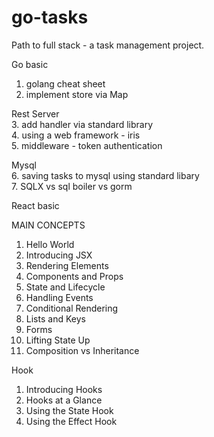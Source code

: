 # go-tasks

Path to full stack - a task management project. 

Go basic 
1. golang cheat sheet 
2. implement store via Map 

Rest Server   
3. add handler via standard library   
4. using a web framework - iris   
5. middleware - token authentication   

Mysql   
6. saving tasks to mysql using standard libary    
7. SQLX vs sql boiler vs gorm     

React basic 

MAIN CONCEPTS 
1. Hello World 
2. Introducing JSX 
3. Rendering Elements 
4. Components and Props 
5. State and Lifecycle 
6. Handling Events 
7. Conditional Rendering 
8. Lists and Keys 
9. Forms 
10. Lifting State Up 
11. Composition vs Inheritance 

Hook 
1. Introducing Hooks 
2. Hooks at a Glance 
3. Using the State Hook 
4. Using the Effect Hook 

